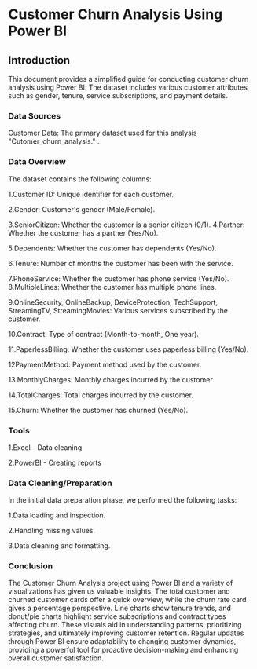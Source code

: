 # Customer Churn Analysis Using Power BI

## Introduction
This document provides a simplified guide for conducting customer churn analysis using Power BI. The dataset includes various customer attributes, such as gender, tenure, service subscriptions, and payment details.

### Data Sources 
Customer Data: The primary dataset used for this analysis "Cutomer_churn_analysis." .

### Data Overview
The dataset contains the following columns:


1.Customer ID: Unique identifier for each customer.

2.Gender: Customer's gender (Male/Female).

3.SeniorCitizen: Whether the customer is a senior citizen (0/1). 4.Partner: Whether the customer has a partner (Yes/No).

5.Dependents: Whether the customer has dependents (Yes/No). 

6.Tenure: Number of months the customer has been with the service. 

7.PhoneService: Whether the customer has phone service (Yes/No). 8.MultipleLines: Whether the customer has multiple phone lines. 

9.OnlineSecurity, OnlineBackup, DeviceProtection, TechSupport, StreamingTV, StreamingMovies: Various services subscribed by the customer. 

10.Contract: Type of contract (Month-to-month, One year). 

11.PaperlessBilling: Whether the customer uses paperless billing (Yes/No). 

12PaymentMethod: Payment method used by the customer. 

13.MonthlyCharges: Monthly charges incurred by the customer. 

14.TotalCharges: Total charges incurred by the customer. 

15.Churn: Whether the customer has churned (Yes/No).


### Tools

1.Excel - Data cleaning 

2.PowerBI - Creating reports

### Data Cleaning/Preparation
In the initial data preparation phase, we performed the following tasks:

1.Data loading and inspection.

2.Handling missing values.

3.Data cleaning and formatting.

### Conclusion
The Customer Churn Analysis project using Power BI and a variety of visualizations has given us valuable insights. The total customer and churned customer cards offer a quick overview, while the churn rate card gives a percentage perspective. Line charts show tenure trends, and donut/pie charts highlight service subscriptions and contract types affecting churn. These visuals aid in understanding patterns, prioritizing strategies, and ultimately improving customer retention. Regular updates through Power BI ensure adaptability to changing customer dynamics, providing a powerful tool for proactive decision-making and enhancing overall customer satisfaction.

